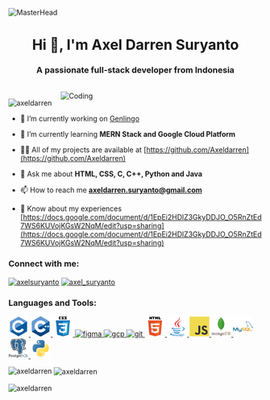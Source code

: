 ![MasterHead](https://imarticus.org/blog/wp-content/uploads/2020/09/vsdq.gif)
<h1 align="center">Hi 👋, I'm Axel Darren Suryanto</h1>
<h3 align="center">A passionate full-stack developer from Indonesia</h3>
<br>
<img align="right" alt="Coding" width="400" src="https://cdn.dribbble.com/users/1708816/screenshots/15637256/media/f9826f0af8a49462f048262a8502035b.gif">

<p align="left"> <img src="https://komarev.com/ghpvc/?username=axeldarren&label=Profile%20views&color=0e75b6&style=flat" alt="axeldarren" /> </p>

- 🔭 I’m currently working on [Genlingo](https://github.com/Axeldarren/GenLingo)

- 🌱 I’m currently learning **MERN Stack and Google Cloud Platform**

- 👨‍💻 All of my projects are available at [https://github.com/Axeldarren](https://github.com/Axeldarren)

- 💬 Ask me about **HTML, CSS, C, C++, Python and Java**

- 📫 How to reach me **axeldarren.suryanto@gmail.com**

- 📄 Know about my experiences [https://docs.google.com/document/d/1EpEi2HDlZ3GkyDDJO_O5RnZtEd7WS6KUVojKGsW2NqM/edit?usp=sharing](https://docs.google.com/document/d/1EpEi2HDlZ3GkyDDJO_O5RnZtEd7WS6KUVojKGsW2NqM/edit?usp=sharing)

<h3 align="left">Connect with me:</h3>
<p align="left">
<a href="https://linkedin.com/in/axelsuryanto" target="blank"><img align="center" src="https://raw.githubusercontent.com/rahuldkjain/github-profile-readme-generator/master/src/images/icons/Social/linked-in-alt.svg" alt="axelsuryanto" height="30" width="40" /></a>
<a href="https://instagram.com/axel_suryanto" target="blank"><img align="center" src="https://raw.githubusercontent.com/rahuldkjain/github-profile-readme-generator/master/src/images/icons/Social/instagram.svg" alt="axel_suryanto" height="30" width="40" /></a>
</p>

<h3 align="left">Languages and Tools:</h3>
<p align="left"> <a href="https://www.cprogramming.com/" target="_blank" rel="noreferrer"> <img src="https://raw.githubusercontent.com/devicons/devicon/master/icons/c/c-original.svg" alt="c" width="40" height="40"/> </a> <a href="https://www.w3schools.com/cpp/" target="_blank" rel="noreferrer"> <img src="https://raw.githubusercontent.com/devicons/devicon/master/icons/cplusplus/cplusplus-original.svg" alt="cplusplus" width="40" height="40"/> </a> <a href="https://www.w3schools.com/css/" target="_blank" rel="noreferrer"> <img src="https://raw.githubusercontent.com/devicons/devicon/master/icons/css3/css3-original-wordmark.svg" alt="css3" width="40" height="40"/> </a> <a href="https://www.figma.com/" target="_blank" rel="noreferrer"> <img src="https://www.vectorlogo.zone/logos/figma/figma-icon.svg" alt="figma" width="40" height="40"/> </a> <a href="https://cloud.google.com" target="_blank" rel="noreferrer"> <img src="https://www.vectorlogo.zone/logos/google_cloud/google_cloud-icon.svg" alt="gcp" width="40" height="40"/> </a> <a href="https://git-scm.com/" target="_blank" rel="noreferrer"> <img src="https://www.vectorlogo.zone/logos/git-scm/git-scm-icon.svg" alt="git" width="40" height="40"/> </a> <a href="https://www.w3.org/html/" target="_blank" rel="noreferrer"> <img src="https://raw.githubusercontent.com/devicons/devicon/master/icons/html5/html5-original-wordmark.svg" alt="html5" width="40" height="40"/> </a> <a href="https://www.java.com" target="_blank" rel="noreferrer"> <img src="https://raw.githubusercontent.com/devicons/devicon/master/icons/java/java-original.svg" alt="java" width="40" height="40"/> </a> <a href="https://developer.mozilla.org/en-US/docs/Web/JavaScript" target="_blank" rel="noreferrer"> <img src="https://raw.githubusercontent.com/devicons/devicon/master/icons/javascript/javascript-original.svg" alt="javascript" width="40" height="40"/> </a> <a href="https://www.mongodb.com/" target="_blank" rel="noreferrer"> <img src="https://raw.githubusercontent.com/devicons/devicon/master/icons/mongodb/mongodb-original-wordmark.svg" alt="mongodb" width="40" height="40"/> </a> <a href="https://www.mysql.com/" target="_blank" rel="noreferrer"> <img src="https://raw.githubusercontent.com/devicons/devicon/master/icons/mysql/mysql-original-wordmark.svg" alt="mysql" width="40" height="40"/> </a> <a href="https://www.postgresql.org" target="_blank" rel="noreferrer"> <img src="https://raw.githubusercontent.com/devicons/devicon/master/icons/postgresql/postgresql-original-wordmark.svg" alt="postgresql" width="40" height="40"/> </a> <a href="https://www.python.org" target="_blank" rel="noreferrer"> <img src="https://raw.githubusercontent.com/devicons/devicon/master/icons/python/python-original.svg" alt="python" width="40" height="40"/> </a> </p>

<p><img align="left" src="https://github-readme-stats.vercel.app/api/top-langs?username=axeldarren&show_icons=true&locale=en&layout=compact" alt="axeldarren" /></p>

<p>&nbsp;<img align="center" src="https://github-readme-stats.vercel.app/api?username=axeldarren&show_icons=true&locale=en" alt="axeldarren" /></p>

<p><img align="center" src="https://github-readme-streak-stats.herokuapp.com/?user=axeldarren&" alt="axeldarren" /></p>
